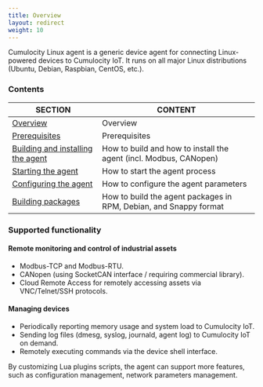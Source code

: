 ```yaml
---
title: Overview
layout: redirect
weight: 10
---
```

Cumulocity Linux agent is a generic device agent for connecting Linux-powered devices to Cumulocity IoT. It runs on all major Linux distributions (Ubuntu, Debian, Raspbian, CentOS, etc.).

### Contents
SECTION  | CONTENT
--|--
[Overview](#overview)  | Overview  |  
[Prerequisites](#prerequisites)  | Prerequisites
[Building and installing the agent](#building-installing-agent)  |  How to build and how to install the agent (incl. Modbus, CANopen)
[Starting the agent](#starting-agent)  | How to start the agent process
[Configuring the agent](#configuring-agent)  | How to configure the agent parameters
[Building packages](#packages)  | How to build the agent packages in RPM, Debian, and Snappy format |  

### Supported functionality
#### Remote monitoring and control of industrial assets
- Modbus-TCP and Modbus-RTU.
- CANopen (using SocketCAN interface / requiring commercial library).
- Cloud Remote Access for remotely accessing assets via VNC/Telnet/SSH protocols.

#### Managing devices
- Periodically reporting memory usage and system load to Cumulocity IoT.
- Sending log files (dmesg, syslog, journald, agent log) to Cumulocity IoT on demand.
- Remotely executing commands via the device shell interface.

By customizing Lua plugins scripts, the agent can support more features, such as configuration management, network parameters management.
